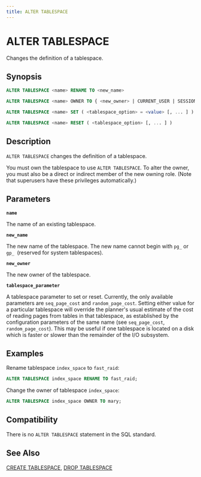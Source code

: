 ```yaml
---
title: ALTER TABLESPACE
---
```


# ALTER TABLESPACE

Changes the definition of a tablespace.

## Synopsis

```sql
ALTER TABLESPACE <name> RENAME TO <new_name>

ALTER TABLESPACE <name> OWNER TO { <new_owner> | CURRENT_USER | SESSION_USER }

ALTER TABLESPACE <name> SET ( <tablespace_option> = <value> [, ... ] )

ALTER TABLESPACE <name> RESET ( <tablespace_option> [, ... ] )
```

## Description

`ALTER TABLESPACE` changes the definition of a tablespace.

You must own the tablespace to use `ALTER TABLESPACE`. To alter the owner, you must also be a direct or indirect member of the new owning role. (Note that superusers have these privileges automatically.)

## Parameters

**`name`**

The name of an existing tablespace.

**`new_name`**

The new name of the tablespace. The new name cannot begin with `pg_` or `gp_ `(reserved for system tablespaces).

**`new_owner`**

The new owner of the tablespace.

**`tablespace_parameter`**

A tablespace parameter to set or reset. Currently, the only available parameters are `seq_page_cost` and `random_page_cost`. Setting either value for a particular tablespace will override the planner's usual estimate of the cost of reading pages from tables in that tablespace, as established by the configuration parameters of the same name (see `seq_page_cost`, `random_page_cost`). This may be useful if one tablespace is located on a disk which is faster or slower than the remainder of the I/O subsystem.

## Examples

Rename tablespace `index_space` to `fast_raid`:

```sql
ALTER TABLESPACE index_space RENAME TO fast_raid;
```

Change the owner of tablespace `index_space`:

```sql
ALTER TABLESPACE index_space OWNER TO mary;
```

## Compatibility

There is no `ALTER TABLESPACE` statement in the SQL standard.

## See Also

[CREATE TABLESPACE](/docs/sql-stmts/sql-stmt-create-tablespace.md), [DROP TABLESPACE](/docs/sql-stmts/sql-stmt-drop-tablespace.md)
